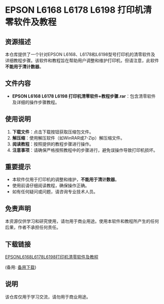 # EPSON L6168 L6178 L6198 打印机清零软件及教程

## 资源描述

本仓库提供了一个针对EPSON L6168、L6178和L6198型号打印机的清零软件及详细教程步骤。该软件和教程旨在帮助用户调整和维护打印机，但请注意，此软件**不能用于清计数器**。

## 文件内容

- **EPSON L6168 L6178 L6198 打印机清零软件+教程步骤.rar**：包含清零软件及详细的操作步骤教程。

## 使用说明

1. **下载文件**：点击下载按钮获取压缩包文件。
2. **解压缩**：使用解压软件（如WinRAR或7-Zip）解压缩文件。
3. **阅读教程**：按照提供的教程步骤进行操作。
4. **注意事项**：请确保严格按照教程中的步骤进行，避免误操作导致打印机损坏。

## 重要提示

- 本软件仅用于打印机的调整和维护，**不能用于清计数器**。
- 使用前请仔细阅读教程，确保操作正确。
- 如有任何疑问或问题，请咨询专业技术人员。

## 免责声明

本资源仅供学习和研究使用，请勿用于商业用途。使用本软件和教程所产生的任何后果，作者不承担任何责任。

## 下载链接
[EPSONL6168L6178L6198打印机清零软件及教程](https://pan.quark.cn/s/389843b36171) 

(备用: [备用下载](https://pan.baidu.com/s/1GTAuNNbDRsnakWi_E71_qA?pwd=1234))

## 说明

该仓库仅用于学习交流，请勿用于商业用途。
